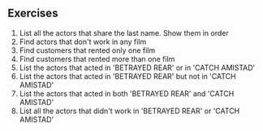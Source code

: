 ## Exercises
 1. List all the actors that share the last name. Show them in order
 2. Find actors that don't work in any film
 3. Find customers that rented only one film
 4. Find customers that rented more than one film
 5. List the actors that acted in 'BETRAYED REAR' or in 'CATCH AMISTAD'
 6. List the actors that acted in 'BETRAYED REAR' but not in 'CATCH AMISTAD'
 7. List the actors that acted in both 'BETRAYED REAR' and 'CATCH AMISTAD'
 8. List all the actors that didn't work in 'BETRAYED REAR' or 'CATCH AMISTAD'	
